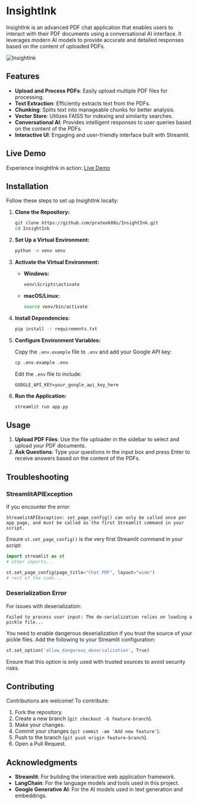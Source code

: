# InsightInk

InsightInk is an advanced PDF chat application that enables users to interact with their PDF documents using a conversational AI interface. It leverages modern AI models to provide accurate and detailed responses based on the content of uploaded PDFs.

![InsightInk](https://your-image-url-here.com/image.png)  <!-- Replace with an actual image URL if available -->

## Features

- **Upload and Process PDFs**: Easily upload multiple PDF files for processing.
- **Text Extraction**: Efficiently extracts text from the PDFs.
- **Chunking**: Splits text into manageable chunks for better analysis.
- **Vector Store**: Utilizes FAISS for indexing and similarity searches.
- **Conversational AI**: Provides intelligent responses to user queries based on the content of the PDFs.
- **Interactive UI**: Engaging and user-friendly interface built with Streamlit.

## Live Demo

Experience InsightInk in action: [Live Demo](https://insightink.streamlit.app/)

## Installation

Follow these steps to set up InsightInk locally:

1. **Clone the Repository:**

   ```bash
   git clone https://github.com/prateek08s/InsightInk.git
   cd InsightInk
   ```

2. **Set Up a Virtual Environment:**

   ```bash
   python -m venv venv
   ```

3. **Activate the Virtual Environment:**

   - **Windows:**

     ```bash
     venv\Scripts\activate
     ```

   - **macOS/Linux:**

     ```bash
     source venv/bin/activate
     ```

4. **Install Dependencies:**

   ```bash
   pip install -r requirements.txt
   ```

5. **Configure Environment Variables:**

   Copy the `.env.example` file to `.env` and add your Google API key:

   ```bash
   cp .env.example .env
   ```

   Edit the `.env` file to include:

   ```env
   GOOGLE_API_KEY=your_google_api_key_here
   ```

6. **Run the Application:**

   ```bash
   streamlit run app.py
   ```

## Usage

1. **Upload PDF Files**: Use the file uploader in the sidebar to select and upload your PDF documents.
2. **Ask Questions**: Type your questions in the input box and press Enter to receive answers based on the content of the PDFs.

## Troubleshooting

### StreamlitAPIException

If you encounter the error:

```
StreamlitAPIException: set_page_config() can only be called once per app page, and must be called as the first Streamlit command in your script.
```

Ensure `st.set_page_config()` is the very first Streamlit command in your script:

```python
import streamlit as st
# other imports...

st.set_page_config(page_title="Chat PDF", layout="wide")
# rest of the code...
```

### Deserialization Error

For issues with deserialization:

```
Failed to process user input: The de-serialization relies on loading a pickle file...
```

You need to enable dangerous deserialization if you trust the source of your pickle files. Add the following to your Streamlit configuration:

```python
st.set_option('allow_dangerous_deserialization', True)
```

Ensure that this option is only used with trusted sources to avoid security risks.

## Contributing

Contributions are welcome! To contribute:

1. Fork the repository.
2. Create a new branch (`git checkout -b feature-branch`).
3. Make your changes.
4. Commit your changes (`git commit -am 'Add new feature'`).
5. Push to the branch (`git push origin feature-branch`).
6. Open a Pull Request.


## Acknowledgments

- **Streamlit**: For building the interactive web application framework.
- **LangChain**: For the language models and tools used in this project.
- **Google Generative AI**: For the AI models used in text generation and embeddings.




